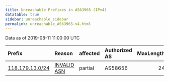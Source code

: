 ```yaml
---
title: Unreachable Prefixes in AS63965 (IPv4)
datatable: true
sidebar: unreachable_sidebar
permalink: unreachable_AS63965-v4.html
---
```


Data as of 2019-08-11 11:00:00 UTC


<div class="datatable-begin"></div>

| Prefix                                                   | Reason                                                                                                 | affected   | Authorized AS   |   MaxLength | Anchor                                       |   unreachable /24s |
|:---------------------------------------------------------|:-------------------------------------------------------------------------------------------------------|:-----------|:----------------|------------:|:---------------------------------------------|-------------------:|
| [118.179.13.0/24](https://stat.ripe.net/118.179.13.0/24) | [INVALID ASN](https://rpki-validator.ripe.net/announcement-preview?asn=AS63965&prefix=118.179.13.0/24) | partial    | AS58656         |          24 | [APNIC](unreachable_APNIC_RPKI_Root-v4.html) |                  1 |

<div class="datatable-end"></div>